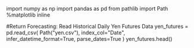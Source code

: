 import numpy as np
import pandas as pd
from pathlib import Path
%matplotlib inline

#Return Forecasting: Read Historical Daily Yen Futures Data
yen_futures = pd.read_csv(
    Path("yen.csv"), index_col="Date", infer_datetime_format=True, parse_dates=True
)
yen_futures.head()